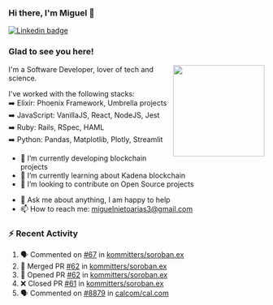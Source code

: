 ### Hi there, I'm Miguel 👋

<a href="https://linkedin.com/in/miguelnietoa/" target="_blank" rel="noopener noreferrer">
  <img src="https://img.shields.io/badge/-LinkedIn-0e76a8?style=flat-square&logo=Linkedin&logoColor=white" alt="Linkedin badge">
</a>
<!-- [![Website Badge](https://img.shields.io/badge/Website-3b5998?style=flat-square&logo=google-chrome&logoColor=white)](#notavailablenow#) 

<img src="https://i.imgur.com/tbrLrt5.gif" width=400 alt="Coding GIF" align="right"/>
-->


### Glad to see you here!
<a href="https://github.com/miguelnietoa"><img src="https://github-readme-stats-git-masterrstaa-rickstaa.vercel.app/api?username=miguelnietoa&show_icons=true&hide_border=true&count_private=true&include_all_commits=true&theme=tokyonight" height="180em" align="right"/></a>
I'm a Software Developer, lover of tech and science. 

I've worked with the following stacks:\
➡️ Elixir: Phoenix Framework, Umbrella projects\
➡️ JavaScript: VanillaJS, React, NodeJS, Jest\
➡️ Ruby: Rails, RSpec, HAML\
➡️ Python: Pandas, Matplotlib, Plotly, Streamlit

- 🔭 I’m currently developing blockchain projects
- 🌱 I’m currently learning about Kadena blockchain
- 👯 I’m looking to contribute on Open Source projects
<!-- 
- 😄 I just finished a Machine Learning course! 
- 🤔 I’m looking for help with ...
-->
- 💬 Ask me about anything, I am happy to help
- 📫 How to reach me: miguelnietoarias3@gmail.com


### ⚡ Recent Activity

<!--START_SECTION:activity-->
1. 🗣 Commented on [#67](https://github.com/kommitters/soroban.ex/issues/67) in [kommitters/soroban.ex](https://github.com/kommitters/soroban.ex)
2. 🎉 Merged PR [#62](https://github.com/kommitters/soroban.ex/pull/62) in [kommitters/soroban.ex](https://github.com/kommitters/soroban.ex)
3. 💪 Opened PR [#62](https://github.com/kommitters/soroban.ex/pull/62) in [kommitters/soroban.ex](https://github.com/kommitters/soroban.ex)
4. ❌ Closed PR [#61](https://github.com/kommitters/soroban.ex/pull/61) in [kommitters/soroban.ex](https://github.com/kommitters/soroban.ex)
5. 🗣 Commented on [#8879](https://github.com/calcom/cal.com/issues/8879) in [calcom/cal.com](https://github.com/calcom/cal.com)
<!--END_SECTION:activity-->
